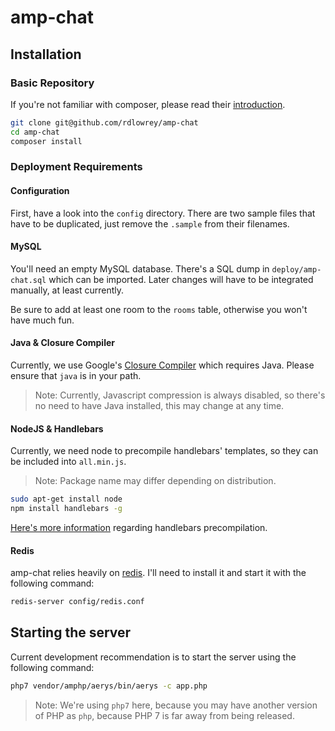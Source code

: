 # amp-chat

## Installation

### Basic Repository

If you're not familiar with composer, please read their [introduction](https://getcomposer.org/doc/00-intro.md).

```bash
git clone git@github.com/rdlowrey/amp-chat
cd amp-chat
composer install
```

### Deployment Requirements

#### Configuration

First, have a look into the `config` directory.
There are two sample files that have to be duplicated, just remove the `.sample` from their filenames.

#### MySQL

You'll need an empty MySQL database. There's a SQL dump in `deploy/amp-chat.sql` which can be imported.
Later changes will have to be integrated manually, at least currently.

Be sure to add at least one room to the `rooms` table, otherwise you won't have much fun.

#### Java & Closure Compiler

Currently, we use Google's [Closure Compiler](https://developers.google.com/closure/compiler/) which requires Java.
Please ensure that `java` is in your path.

> Note: Currently, Javascript compression is always disabled,
> so there's no need to have Java installed, this may change at any time.

#### NodeJS & Handlebars

Currently, we need node to precompile handlebars' templates, so they can be included into `all.min.js`.

> Note: Package name may differ depending on distribution.

```bash
sudo apt-get install node
npm install handlebars -g
```

[Here's more information](http://handlebarsjs.com/precompilation.html) regarding handlebars precompilation.

#### Redis

amp-chat relies heavily on [redis](http://redis.io). I'll need to install it and start it with the following command:

```bash
redis-server config/redis.conf
```

## Starting the server

Current development recommendation is to start the server using the following command:

```bash
php7 vendor/amphp/aerys/bin/aerys -c app.php
```

> Note: We're using `php7` here, because you may have another version of PHP as `php`,
> because PHP 7 is far away from being released.
